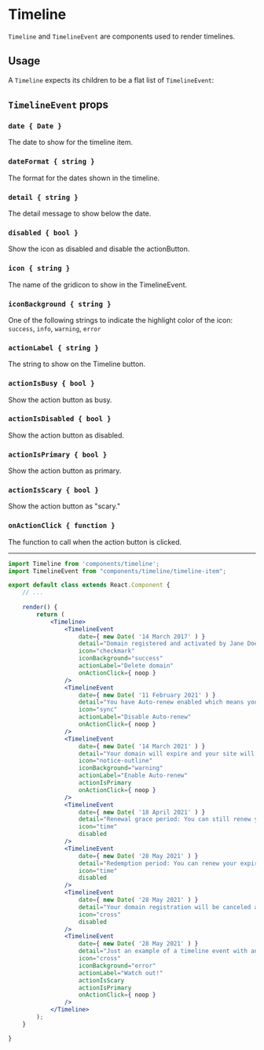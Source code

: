 Timeline
========

`Timeline` and `TimelineEvent` are components used to render timelines.

## Usage

A `Timeline` expects its children to be a flat list of `TimelineEvent`:

## `TimelineEvent` props

### `date { Date }`

The date to show for the timeline item.

### `dateFormat { string }`

The format for the dates shown in the timeline.

### `detail { string }`

The detail message to show below the date.

### `disabled { bool }`

Show the icon as disabled and disable the actionButton.

### `icon { string }`

The name of the gridicon to show in the TimelineEvent.

### `iconBackground { string }`

One of the following strings to indicate the highlight color of the icon: `success`, `info`, `warning`, `error`

### `actionLabel { string }`

The string to show on the Timeline button.

### `actionIsBusy { bool }`

Show the action button as busy.

### `actionIsDisabled { bool }`

Show the action button as disabled.

### `actionIsPrimary { bool }`

Show the action button as primary.

### `actionIsScary { bool }`

Show the action button as "scary."

### `onActionClick { function }`

The function to call when the action button is clicked.

---

```jsx
import Timeline from 'components/timeline';
import TimelineEvent from "components/timeline/timeline-item";

export default class extends React.Component {
	// ...
	
	render() {
		return (
			<Timeline>
				<TimelineEvent
					date={ new Date( '14 March 2017' ) }
					detail="Domain registered and activated by Jane Doe."
					icon="checkmark"
					iconBackground="success"
					actionLabel="Delete domain"
					onActionClick={ noop }
				/>
				<TimelineEvent
					date={ new Date( '11 February 2021' ) }
					detail="You have Auto-renew enabled which means your domain will automatically be renewed for you every year."
					icon="sync"
					actionLabel="Disable Auto-renew"
					onActionClick={ noop }
				/>
				<TimelineEvent
					date={ new Date( '14 March 2021' ) }
					detail="Your domain will expire and your site will not be accessible from this URL any longer. You can renew any time or turn on auto-renew."
					icon="notice-outline"
					iconBackground="warning"
					actionLabel="Enable Auto-renew"
					actionIsPrimary
					onActionClick={ noop }
				/>
				<TimelineEvent
					date={ new Date( '18 April 2021' ) }
					detail="Renewal grace period: You can still renew your expired domain at the standard rate during this period."
					icon="time"
					disabled
				/>
				<TimelineEvent
					date={ new Date( '28 May 2021' ) }
					detail="Redemption period: You can renew your expired domain with an extra fee of $80."
					icon="time"
					disabled
				/>
				<TimelineEvent
					date={ new Date( '28 May 2021' ) }
					detail="Your domain registration will be canceled and your domain will become publicly available for registration."
					icon="cross"
					disabled
				/>
				<TimelineEvent
					date={ new Date( '28 May 2021' ) }
					detail="Just an example of a timeline event with an error icon highlight and a scary action."
					icon="cross"
					iconBackground="error"
					actionLabel="Watch out!"
					actionIsScary
					actionIsPrimary
					onActionClick={ noop }
				/>
			</Timeline>
		);
	}

}
```
